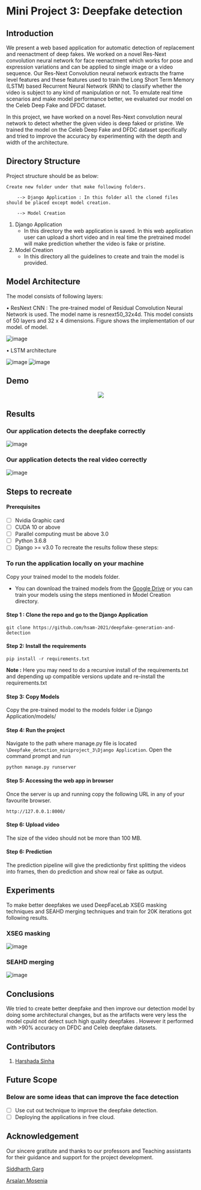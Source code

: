 # Mini Project 3: Deepfake detection


## Introduction
We present a web based application for automatic detection of replacement and reenactment of deep fakes. We worked on a novel Res-Next convolution neural network for face reenactment which works for pose and expression variations and can be applied to single image or a video sequence. Our Res-Next Convolution neural network extracts the frame level features and these features used to train the Long Short Term Memory (LSTM) based Recurrent Neural Network (RNN) to classify whether the video is subject to any kind of manipulation or not. To emulate real time scenarios and make model performance better, we evaluated our model on the Celeb Deep Fake and DFDC dataset. 

In this project, we have worked on a novel Res-Next convolution neural network to detect whether the given video is deep faked or pristine. We trained the model on  the Celeb Deep Fake and DFDC dataset specifically and tried to improve the accuracy by experimenting with the depth and width of the architecture.


##  Directory Structure
Project structure should be as below:
```
Create new folder under that make following folders.
    
    --> Django Application : In this folder all the cloned files should be placed except model creation.
    
    --> Model Creation
```
1. Django Application 
   - In this directory the web application is saved. In this web application user can upload a short video and in real time the pretrained model will make prediction         whether the video is fake or pristine.
2. Model Creation
   - In this directory all the guidelines to create and train the model is provided.

## Model Architecture
The model consists of following layers:

• ResNext CNN : The pre-trained model of Residual Convolution Neural Network is used. The model name is resnext50_32x4d. This model consists
of 50 layers and 32 x 4 dimensions. Figure shows the implementation of our model.
of model.

![image](https://user-images.githubusercontent.com/94940146/168932029-f00507a9-b285-4295-88e7-17128251e164.png)

• LSTM architecture

![image](https://user-images.githubusercontent.com/94940146/168935598-90bb49fb-944b-4ac4-8783-7d3b59abdf20.png)
![image](https://user-images.githubusercontent.com/94940146/168935626-7ee1b975-dd3c-40ba-b58e-cf6d92a29067.png)



##  Demo 
<p align="center">
<img src="https://user-images.githubusercontent.com/94940146/168932391-9282d392-3dbf-4f95-8e1b-e0d3891ae788.png" />

</p>


##  Results
### Our application detects the deepfake correctly
![image](https://user-images.githubusercontent.com/94940146/168932553-910af90c-649c-4526-a63c-bcb2d9830874.png)

### Our application detects the real video correctly
![image](https://user-images.githubusercontent.com/94940146/168932582-08d31594-7357-4bc4-b6d3-a4a9e9cbe6ad.png)




## Steps to recreate

#### Prerequisites
- [ ] Nvidia Graphic card
- [ ]  CUDA 10 or above
- [ ] Parallel computing must be above 3.0
- [ ] Python 3.6.8
- [ ] Django >= v3.0
To recreate the results follow these steps:

### To run the application locally on your machine

 Copy your trained model to the models folder.
   - You can download the trained models from the [Google Drive](https://drive.google.com/drive/folders/1UX8jXUXyEjhLLZ38tcgOwGsZ6XFSLDJ-?usp=sharing) or you can train      your models using the steps mentioned in Model Creation directory.
   
#### Step 1 : Clone the repo and go to the Django Application
`git clone https://github.com/hsam-2021/deepfake-generation-and-detection `

#### Step 2: Install the requirements
`pip install -r requirements.txt`

**Note :** Here you may need to do a recursive install of the requirements.txt and depending up compatible versions update and re-install the requirements.txt

#### Step 3: Copy Models

Copy the pre-trained model to the models folder i.e Django Application/models/


#### Step 4: Run the project
Navigate to the path where manage.py file is located `\Deepfake_detection_miniproject_3\Django Application`. Open the command prompt and run 

`python manage.py runserver`

#### Step 5: Accessing the web app in browser
Once the server is up and running copy the following URL in any of your favourite browser.

`http://127.0.0.1:8000/`

#### Step 6: Upload video

The size of the video should not be more than 100 MB.

#### Step 6: Prediction

The prediction pipeline will give the predictionby first splitting the videos into frames, then do prediction and show real or fake as output.

## Experiments
To make better deepfakes we used DeepFaceLab XSEG masking techniques and SEAHD merging techniques and train for 20K iterations got following results.

### XSEG masking

![image](https://user-images.githubusercontent.com/94940146/168952299-20cf754d-8fbc-49fd-9606-a1bd93b7482b.png)

### SEAHD merging

![image](https://user-images.githubusercontent.com/94940146/168952131-16fba044-01bc-4d74-8df2-7cc640cc04ea.png)

## Conclusions

We tried to create better deepfake and then improve our detection model by doing some architectural changes, but as the artifacts were very less the model cpuld not detect such high quality deepfakes . However it performed with >90% accuracy on DFDC and Celeb deepfake datasets.


##  Contributors
   1. [Harshada Sinha](hs4703@nyu.edu)

   

##  Future Scope

### Below are some ideas that can improve the face detection 
- [ ]  Use cut out technique to improve the deepfake detection.
- [ ] Deploying the applications in free cloud.

## Acknowledgement
 Our sincere gratitute and thanks to our professors and Teaching assistants for their guidance and support for the project development.
 
[Siddharth Garg](https://engineering.nyu.edu/faculty/siddharth-garg?msclkid=47fb5f5dabed11ecbf387043e42d37ff)

[Arsalan Mosenia](http://www.arsalanmosenia.com/?msclkid=666ff071abed11ec93028e78876e48a0)



 






